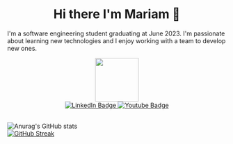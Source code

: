<h1 align="center"> Hi there I'm Mariam 👋 </h1>

I'm a software engineering student graduating at June 2023. I'm passionate about learning new technologies and I enjoy working with a team to develop new ones.

<div id="header" align="center">
  <img src="https://media.giphy.com/media/M9gbBd9nbDrOTu1Mqx/giphy.gif" width="100"/>
  <div id="badges">
  <a href="https://www.linkedin.com/in/mariam-hemdan-06853218b/">
    <img src="https://img.shields.io/badge/LinkedIn-blue?style=for-the-badge&logo=linkedin&logoColor=white" alt="LinkedIn Badge"/>
  </a>
  <a href="https://www.youtube.com/@mmeckawy">
    <img src="https://img.shields.io/badge/YouTube-red?style=for-the-badge&logo=youtube&logoColor=white" alt="Youtube Badge"/>
  </a>
</div>
</div>
<br>

![Anurag's GitHub stats](https://github-stats-mmeckawy.vercel.app/api?username=Mmeckawy&show_icons=true&theme=tokyonight&count_private=true)
<br>
[![GitHub Streak](http://github-readme-streak-stats.herokuapp.com?user=Mmeckawy&theme=tokyonight)](https://git.io/streak-stats)
